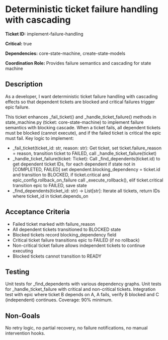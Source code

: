 # Deterministic ticket failure handling with cascading

**Ticket ID:** implement-failure-handling

**Critical:** true

**Dependencies:** core-state-machine, create-state-models

**Coordination Role:** Provides failure semantics and cascading for state machine

## Description

As a developer, I want deterministic ticket failure handling with cascading effects so that dependent tickets are blocked and critical failures trigger epic failure.

This ticket enhances _fail_ticket() and _handle_ticket_failure() methods in state_machine.py (ticket: core-state-machine) to implement failure semantics with blocking cascade. When a ticket fails, all dependent tickets must be blocked (cannot execute), and if the failed ticket is critical the epic must fail. Key logic to implement:
- _fail_ticket(ticket_id: str, reason: str): Get ticket, set ticket.failure_reason = reason, transition ticket to FAILED, call _handle_ticket_failure(ticket)
- _handle_ticket_failure(ticket: Ticket): Call _find_dependents(ticket.id) to get dependent ticket IDs, for each dependent if state not in [COMPLETED, FAILED] set dependent.blocking_dependency = ticket.id and transition to BLOCKED, if ticket.critical and epic_config.rollback_on_failure call _execute_rollback(), elif ticket.critical transition epic to FAILED, save state
- _find_dependents(ticket_id: str) -> List[str]: Iterate all tickets, return IDs where ticket_id in ticket.depends_on

## Acceptance Criteria

- Failed ticket marked with failure_reason
- All dependent tickets transitioned to BLOCKED state
- Blocked tickets record blocking_dependency field
- Critical ticket failure transitions epic to FAILED (if no rollback)
- Non-critical ticket failure allows independent tickets to continue executing
- Blocked tickets cannot transition to READY

## Testing

Unit tests for _find_dependents with various dependency graphs. Unit tests for _handle_ticket_failure with critical and non-critical tickets. Integration test with epic where ticket B depends on A, A fails, verify B blocked and C (independent) continues. Coverage: 90% minimum.

## Non-Goals

No retry logic, no partial recovery, no failure notifications, no manual intervention hooks.
